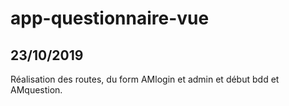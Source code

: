 # app-questionnaire-vue
## 23/10/2019
  Réalisation des routes, du form AMlogin et admin et début bdd et AMquestion.

